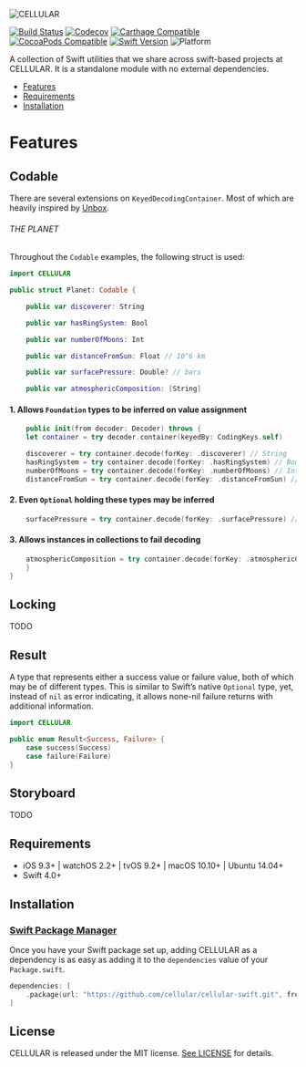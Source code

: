 
![CELLULAR](https://www.cellular.de/cellular-logo.png)

[![Build Status](https://travis-ci.org/cellular/cellular-swift.svg?branch=master)](https://travis-ci.org/cellular/cellular-swift)
[![Codecov](https://codecov.io/gh/cellular/cellular-swift/branch/master/graph/badge.svg)](https://codecov.io/gh/cellular/cellular-swift)
[![Carthage Compatible](https://img.shields.io/badge/carthage-compatible-4BC51D.svg?style=flat)](https://github.com/Carthage/Carthage)
[![CocoaPods Compatible](https://img.shields.io/cocoapods/v/CELLULAR.svg)](https://cocoapods.org/pods/cellular)
[![Swift Version](https://img.shields.io/badge/swift-4.1-orange.svg)](https://swift.org)
![Platform](https://img.shields.io/badge/platform-iOS%20%7C%20watchOS%20%7C%20tvOS%20%7C%20macOS%20%7C%20linux-lightgrey.svg)

A collection of Swift utilities that we share across swift-based projects at CELLULAR. It is a standalone module with no external dependencies.

- [Features](#features)
- [Requirements](#requirements)
- [Installation](#installation)

# Features

## Codable

There are several extensions on `KeyedDecodingContainer`.
Most of which are heavily inspired by [Unbox](https://github.com/JohnSundell/Unbox).

###### THE PLANET

Throughout the `Codable` examples, the following struct is used:

```swift
import CELLULAR

public struct Planet: Codable {

    public var discoverer: String

    public var hasRingSystem: Bool

    public var numberOfMoons: Int

    public var distanceFromSun: Float // 10^6 km

    public var surfacePressure: Double? // bars

    public var atmosphericComposition: [String]
```

#### 1. Allows `Foundation` types to be inferred on value assignment

```swift
    public init(from decoder: Decoder) throws {
	let container = try decoder.container(keyedBy: CodingKeys.self)

	discoverer = try container.decode(forKey: .discoverer) // String
	hasRingSystem = try container.decode(forKey: .hasRingSystem) // Bool
	numberOfMoons = try container.decode(forKey: .numberOfMoons) // Int
	distanceFromSun = try container.decode(forKey: .distanceFromSun) // Float
```

#### 2. Even `Optional` holding these types may be inferred

```swift
	surfacePressure = try container.decode(forKey: .surfacePressure) // Double?
```

#### 3. Allows instances in collections to fail decoding

```swift
	atmosphericComposition = try container.decode(forKey: .atmosphericComposition, allowInvalidElements: true) ?? []
    }
}
```

## Locking
TODO

## Result

A type that represents either a success value or failure value, both of which may be of different types.
This is similar to Swift’s native `Optional` type, yet, instead of `nil` as error indicating, it allows none-nil failure returns with additional information.

```swift
import CELLULAR

public enum Result<Success, Failure> {
    case success(Success)
    case failure(Failure)
}
```

## Storyboard
TODO
## Requirements

- iOS 9.3+ | watchOS 2.2+ | tvOS 9.2+ | macOS 10.10+ | Ubuntu 14.04+
- Swift 4.0+

## Installation

### [Swift Package Manager](https://swift.org/package-manager/)

Once you have your Swift package set up, adding CELLULAR as a dependency is as easy as adding it to the `dependencies` value of your `Package.swift`.

```swift
dependencies: [
    .package(url: "https://github.com/cellular/cellular-swift.git", from: "1.0.0")
]
```

## License

CELLULAR is released under the MIT license. [See LICENSE](https://github.com/cellular/cellular-swift/blob/master/LICENSE) for details.
